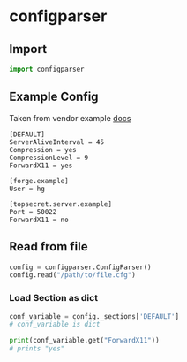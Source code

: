 # configparser

## Import
```python
import configparser
```

## Example Config
Taken from vendor example [docs](https://docs.python.org/3/library/configparser.html)
```config
[DEFAULT]
ServerAliveInterval = 45
Compression = yes
CompressionLevel = 9
ForwardX11 = yes

[forge.example]
User = hg

[topsecret.server.example]
Port = 50022
ForwardX11 = no
```

## Read from file
```python
config = configparser.ConfigParser()
config.read("/path/to/file.cfg")
```

### Load Section as dict
```python
conf_variable = config._sections['DEFAULT']
# conf_variable is dict

print(conf_variable.get("ForwardX11"))
# prints "yes"
```